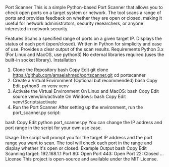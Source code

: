 Port Scanner
This is a simple Python-based Port Scanner that allows you to check open ports on a target system or network. The tool scans a range of ports and provides feedback on whether they are open or closed, making it useful for network administrators, security researchers, or anyone interested in network security.

Features
Scans a specified range of ports on a given target IP.
Displays the status of each port (open/closed).
Written in Python for simplicity and ease of use.
Provides a clear output of the scan results.
Requirements
Python 3.x (For Linux and MacOS, use python3)
No external libraries required (uses the built-in socket library).
Installation
1. Clone the Repository
bash
Copy
Edit
git clone https://github.com/amaelahmed/portscanner.git
cd portscanner
2. Create a Virtual Environment (Optional but recommended)
bash
Copy
Edit
python3 -m venv venv
3. Activate the Virtual Environment
On Linux and MacOS:
bash
Copy
Edit
source venv/bin/activate
On Windows:
bash
Copy
Edit
venv\Scripts\activate
4. Run the Port Scanner
After setting up the environment, run the port_scanner.py script:

bash
Copy
Edit
python port_scanner.py
You can change the IP address and port range in the script for your own use case.

Usage
The script will prompt you for the target IP address and the port range you want to scan.
The tool will check each port in the range and display whether it's open or closed.
Example Output
bash
Copy
Edit
Scanning target: 192.168.1.1
Port 80: Open
Port 443: Open
Port 22: Closed
...
License
This project is open-source and available under the MIT License.

